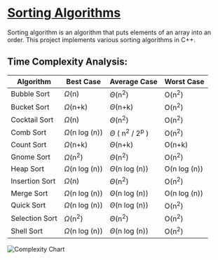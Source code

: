 # [Sorting Algorithms](https://en.wikipedia.org/wiki/Sorting_algorithm)

Sorting algorithm is an algorithm that puts elements of an array into an order. This project implements various sorting algorithms in C++.

## Time Complexity Analysis:

| Algorithm      | Best Case               | Average Case                               | Worst Case       |
| -------------- | ----------------------- | ------------------------------------------ | ---------------- |
| Bubble Sort    | $\Omega$(n)             | $\Theta$(n<sup>2</sup>)                    | O(n<sup>2</sup>) |
| Bucket Sort    | $\Omega$(n+k)           | $\Theta$(n+k)                              | O(n<sup>2</sup>) |
| Cocktail Sort  | $\Omega$(n)             | $\Theta$(n<sup>2</sup>)                    | O(n<sup>2</sup>) |
| Comb Sort      | $\Omega$(n log (n))     | $\Theta$ ( n<sup>2</sup> / 2<sup>p</sup> ) | O(n<sup>2</sup>) |
| Count Sort     | $\Omega$(n+k)           | $\Theta$(n+k)                              | O(n+k)           |
| Gnome Sort     | $\Omega$(n<sup>2</sup>) | $\Theta$(n<sup>2</sup>)                    | O(n<sup>2</sup>) |
| Heap Sort      | $\Omega$(n log (n))     | $\Theta$(n log (n))                        | O(n log (n))     |
| Insertion Sort | $\Omega$(n)             | $\Theta$(n<sup>2</sup>)                    | O(n<sup>2</sup>) |
| Merge Sort     | $\Omega$(n log (n))     | $\Theta$(n log (n))                        | O(n log (n))     |
| Quick Sort     | $\Omega$(n log (n))     | $\Theta$(n log (n))                        | O(n<sup>2</sup>) |
| Selection Sort | $\Omega$(n<sup>2</sup>) | $\Theta$(n<sup>2</sup>)                    | O(n<sup>2</sup>) |
| Shell Sort     | $\Omega$(n log (n))     | $\Theta$(n log (n))                        | O(n<sup>2</sup>) |

![Complexity Chart](http://frontend.turing.io/assets/images/lessons/sorting-algorithms/big-O.png)
